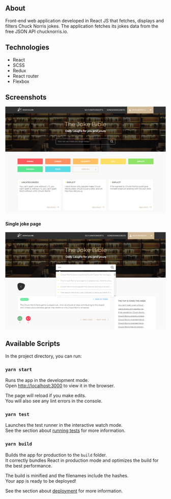## About

Front-end web application developed in React JS that fetches, displays and
filters Chuck Norris jokes. The application fetches its jokes data from the free
JSON API chucknorris.io.

## Technologies

- React
- SCSS
- Redux
- React router
- Flexbox

## Screenshots

![Jokes Page](images/readme-jokes.png)

#### Single joke page

![Single Joke Page](images/readme-single-joke.png)

## Available Scripts

In the project directory, you can run:

### `yarn start`

Runs the app in the development mode.\
Open [http://localhost:3000](http://localhost:3000) to view it in the browser.

The page will reload if you make edits.\
You will also see any lint errors in the console.

### `yarn test`

Launches the test runner in the interactive watch mode.\
See the section about [running tests](https://facebook.github.io/create-react-app/docs/running-tests)
for more information.

### `yarn build`

Builds the app for production to the `build` folder.\
It correctly bundles React in production mode and optimizes the build for the best
performance.

The build is minified and the filenames include the hashes.\
Your app is ready to be deployed!

See the section about
[deployment](https://facebook.github.io/create-react-app/docs/deployment) for
more information.
